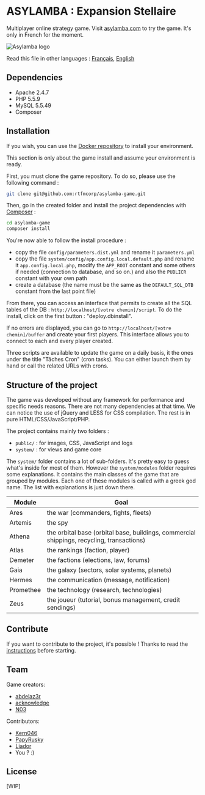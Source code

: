ASYLAMBA : Expansion Stellaire
==============================

Multiplayer online strategy game. Visit [asylamba.com](http://asylamba.com) to try the game. It's only in French for the moment.

![Asylamba logo](http://asylamba.com/public/media/files/sources/asylambacom.png)

Read this file in other languages : [Français](README.md), [English](README.en.md) 

Dependencies
------------

- Apache 2.4.7
- PHP 5.5.9
- MySQL 5.5.49
- Composer

Installation
------------

If you wish, you can use the [Docker repository](https://github.com/rtfmcorp/asylamba-docker) to install your environment.

This section is only about the game install and assume your environment is ready.

First, you must clone the game repository. To do so, please use the following command :

```sh
git clone git@github.com:rtfmcorp/asylamba-game.git
```

Then, go in the created folder and install the project dependencies with [Composer](https://getcomposer.org/) :

```sh
cd asylamba-game
composer install
```

You're now able to follow the install procedure :	

- copy the file `config/parameters.dist.yml` and rename it `parameters.yml`
- copy the file `system/config/app.config.local.default.php` and rename it `app.config.local.php`, modify the `APP_ROOT` constant and some others if needed (connection to database, and so on.) and also the `PUBLICR` constant with your own path
- create a database (the name must be the same as the `DEFAULT_SQL_DTB` constant from the last point file)

From there, you can access an interface that permits to create all the SQL tables of the DB : `http://localhost/[votre chemin]/script`. To do the install, click on the first button : "deploy.dbinstall".

If no errors are displayed, you can go to `http://localhost/[votre chemin]/buffer` and create your first players. This interface allows you to connect to each and every player created.

Three scripts are available to update the game on a daily basis, it the ones under the title "Tâches Cron" (cron tasks). You can either launch them by hand or call the related URLs with crons.


Structure of the project
------------------------

The game was developed without any framework for performance and specific needs reasons. There are not many dependencies at that time. We can notice the use of jQuery and LESS for CSS compilation. The rest is in pure HTML/CSS/JavaScript/PHP.

The project contains mainly two folders :

- `public/` : for images, CSS, JavaScript and logs
- `system/` : for views and game core 

The `system/` folder contains a lot of sub-folders. It's pretty easy to guess what's inside for most of them. However the `system/modules` folder requires some explanations. It contains the main classes of the game that are grouped by modules. Each one of these modules is called with a greek god name. The list with explanations is just down there.


| Module    | Goal |
|-----------|----------|
| Ares      | the war (commanders, fights, fleets) |
| Artemis   | the spy |
| Athena    | the orbital base (orbital base, buildings, commercial shippings, recycling, transactions) |
| Atlas     | the rankings (faction, player) |
| Demeter   | the factions (elections, law, forums) |
| Gaia      | the galaxy (sectors, solar systems, planets) |
| Hermes    | the communication (message, notification) |
| Promethee | the technology (research, technologies) |
| Zeus      | the joueur (tutorial, bonus management, credit sendings) |


Contribute
----------

If you want to contribute to the project, it's possible ! Thanks to read the [instructions](CONTRIBUTING.en.md) before starting.


Team
----

Game creators:

* [abdelaz3r](https://github.com/abdelaz3r)
* [acknowledge](https://github.com/acknowledge)
* [N03](https://github.com/N03)

Contributors:

* [Kern046](https://github.com/Kern046)
* [PapyRusky](https://github.com/PapyRuski)
* [Liador](https://github.com/Liador)
* You ? :)


License
-------

[WIP]